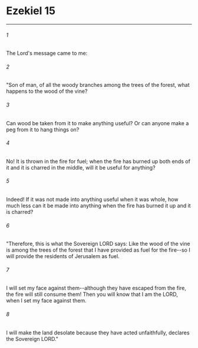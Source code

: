 # Ezekiel 15
***



###### 1 
The Lord's message came to me: 

###### 2 
"Son of man, of all the woody branches among the trees of the forest, what happens to the wood of the vine? 

###### 3 
Can wood be taken from it to make anything useful? Or can anyone make a peg from it to hang things on? 

###### 4 
No! It is thrown in the fire for fuel; when the fire has burned up both ends of it and it is charred in the middle, will it be useful for anything? 

###### 5 
Indeed! If it was not made into anything useful when it was whole, how much less can it be made into anything when the fire has burned it up and it is charred? 

###### 6 
"Therefore, this is what the Sovereign LORD says: Like the wood of the vine is among the trees of the forest that I have provided as fuel for the fire--so I will provide the residents of Jerusalem as fuel. 

###### 7 
I will set my face against them--although they have escaped from the fire, the fire will still consume them! Then you will know that I am the LORD, when I set my face against them. 

###### 8 
I will make the land desolate because they have acted unfaithfully, declares the Sovereign LORD."
